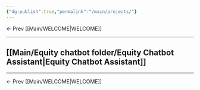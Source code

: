```yaml
---
{"dg-publish":true,"permalink":"/main/projects/"}
---
```


<- Prev [[Main/WELCOME\|WELCOME]]

---


## [[Main/Equity chatbot folder/Equity Chatbot Assistant\|Equity Chatbot Assistant]]




---

<- Prev [[Main/WELCOME\|WELCOME]]

